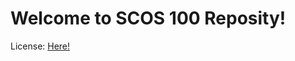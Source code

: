 # Welcome to SCOS 100 Reposity!

License: [Here!](https://github.com/SCOS100/scos100.github.io/blob/main/LICENSE.MD)
